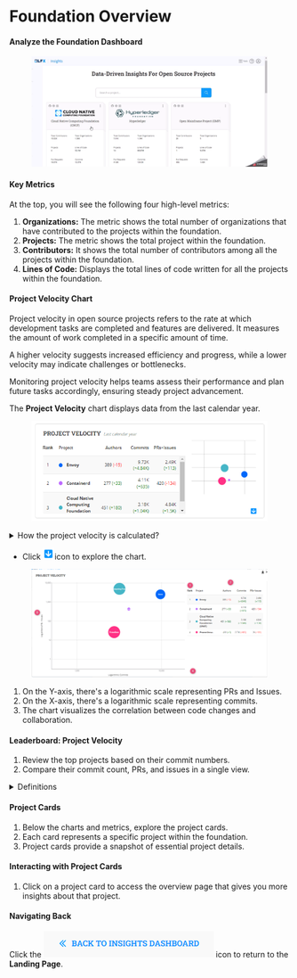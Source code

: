 # Foundation Overview

#### Analyze the Foundation Dashboard

<figure><img src="../../../../../.gitbook/assets/2023-08-28_19h12_23.gif" alt=""><figcaption></figcaption></figure>

#### Key Metrics

At the top, you will see the following four high-level metrics:

1. **Organizations:** The metric shows the total number of organizations that have contributed to the projects within the foundation.
2. **Projects:** The metric shows the total project within the foundation.
3. **Contributors:** It shows the total number of contributors among all the projects within the foundation.
4. **Lines of Code:** Displays the total lines of code written for all the projects within the foundation.

#### Project Velocity Chart

Project velocity in open source projects refers to the rate at which development tasks are completed and features are delivered. It measures the amount of work completed in a specific amount of time.

A higher velocity suggests increased efficiency and progress, while a lower velocity may indicate challenges or bottlenecks.

Monitoring project velocity helps teams assess their performance and plan future tasks accordingly, ensuring steady project advancement.

The **Project Velocity** chart displays data from the last calendar year.&#x20;

<figure><img src="../../../../../.gitbook/assets/image (1) (1) (1) (1).png" alt=""><figcaption></figcaption></figure>

<details>

<summary>How the project velocity is calculated?</summary>

The velocity is calculated based on the activity in the project. The logarithmic values of these metrics are used to normalize the data and make it easier to compare across different projects.

`The most common base for logarithms is 10. In this case, the logarithm gives you the power to which 10 must be raised to obtain the given number.`

`Example: log₁₀(100) = 2, because 10² = 100. In this case, the logarithm base 10 of 100 is 2, because 10 raised to the power of 2 equals 100.`

`Another example: log₁₀(1000) = 3, because 10³ = 1000.`

To compute velocity, the following metrics are used:

* Commits: Total number of commits
* Pull Requests: The number of pull requests opened
* Issues: The number of issues opened
* Contributors: The total number of contributors who made the above kinds of contributions (i.e. Commits, Pull Requests, Issues)



</details>

* Click ![](<../../../../../.gitbook/assets/image (2) (1).png>)icon to explore the chart.

<figure><img src="../../../../../.gitbook/assets/2023-08-28_19h47_00.png" alt=""><figcaption></figcaption></figure>

1. On the Y-axis, there's a logarithmic scale representing PRs and Issues.
2. On the X-axis, there's a logarithmic scale representing commits.
3. The chart visualizes the correlation between code changes and collaboration.

#### Leaderboard: Project Velocity

1. Review the top projects based on their commit numbers.
2. Compare their commit count, PRs, and issues in a single view.

<details>

<summary>Definitions</summary>

* **Authors** are defined as a number of distinct commits/changesets authors across all project repositories.
* **Issues** value is defined as a number of distinct issues/bugs/emails (depending on data source type, like GitHub, Gerrint, Linux Kernel mail archives, etc.).
* **PRs** value is defined as a number of distinct Pull Requests/Merge Requests (depending on data source type).
* Chart uses the logarithmic scale number of commits for the X-axis, the logarithmic scale number of the sum of issues and PRs for the Y-axis, and the square root of the number of authors for the bubble size.

</details>

#### Project Cards

1. Below the charts and metrics, explore the project cards.
2. Each card represents a specific project within the foundation.
3. Project cards provide a snapshot of essential project details.

#### Interacting with Project Cards

1. Click on a project card to access the overview page that gives you more insights about that project.

#### Navigating Back

Click the <img src="../../../../../.gitbook/assets/image (1) (1) (1).png" alt="" data-size="original"> icon to return to the **Landing Page**.
